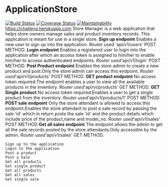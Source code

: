 # ApplicationStore
[![Build Status](https://travis-ci.org/winniekariuki/Challenge2.svg?branch=master)](https://travis-ci.org/winniekariuki/Challenge2)
[![Coverage Status](https://coveralls.io/repos/github/winniekariuki/Challenge2/badge.svg?branch=develop)](https://coveralls.io/github/winniekariuki/Challenge2?branch=develop)
[![Maintainability](https://api.codeclimate.com/v1/badges/7208309d388e16f5a084/maintainability)](https://codeclimate.com/github/winniekariuki/Challenge2/maintainability)
https://challeng.herokuapp.com
Store Manager is a web application that helps store owners manage sales and product inventory records. This application is meant for use in a single store.
**Sign up endpoint**
Enables a new user to sign up into the application.
_Router_ used 'api/v1/users' POST METHOD.
**Login endpoint**
Enables a registered user to login into the application after which an access token is assigned to him/her to enable him/her to access authenticated endpoints.
_Router used_'api/v1/login' POST METHOD.
**Post Product endpoint**
Enables the store admin to create a new product and post.Only the store admin can access this endpoint.
_Router used_'api/v1/products' POST METHOD.
**GET product endpoint**
No access token required.The endpoint enables a user to view all the available products in the inventory.
_Router used_'api/vi/products' GET METHOD.
**GET Single product**
No access token required.Enables a user to get a single product from the inventory.
_Router used_'api/v1/products/1' POST METHOD
**POST sale endpoint**
Only the store attendant is allowed to access this endpoint.Enables the store attendant to post a sale record by passing the sale 'id' which in return posts the sale 'id' and the product details which include price of the product,name and model_no.
_Router used_'api/v1/sales' POST METHOD
**Get all sales endpoint**
The endpoint allows the admin to get all the sale records posted by the store attendants.Only accessible by the admin.
_Router used_'api/v1/sales' GET METHOD.


    Sign up to the application
    Login to the application
    Post a product
    Post a Sale
    Get all products
    Get single product
    Get all products
    Get all sales
    Get single sale
